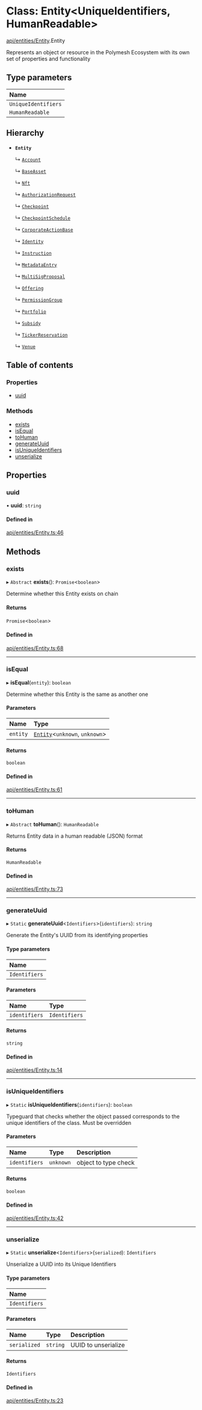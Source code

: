 # Class: Entity\<UniqueIdentifiers, HumanReadable\>

[api/entities/Entity](../wiki/api.entities.Entity).Entity

Represents an object or resource in the Polymesh Ecosystem with its own set of properties and functionality

## Type parameters

| Name |
| :------ |
| `UniqueIdentifiers` |
| `HumanReadable` |

## Hierarchy

- **`Entity`**

  ↳ [`Account`](../wiki/api.entities.Account.Account)

  ↳ [`BaseAsset`](../wiki/api.entities.Asset.Base.BaseAsset.BaseAsset)

  ↳ [`Nft`](../wiki/api.entities.Asset.NonFungible.Nft.Nft)

  ↳ [`AuthorizationRequest`](../wiki/api.entities.AuthorizationRequest.AuthorizationRequest)

  ↳ [`Checkpoint`](../wiki/api.entities.Checkpoint.Checkpoint)

  ↳ [`CheckpointSchedule`](../wiki/api.entities.CheckpointSchedule.CheckpointSchedule)

  ↳ [`CorporateActionBase`](../wiki/api.entities.CorporateActionBase.CorporateActionBase)

  ↳ [`Identity`](../wiki/api.entities.Identity.Identity)

  ↳ [`Instruction`](../wiki/api.entities.Instruction.Instruction)

  ↳ [`MetadataEntry`](../wiki/api.entities.MetadataEntry.MetadataEntry)

  ↳ [`MultiSigProposal`](../wiki/api.entities.MultiSigProposal.MultiSigProposal)

  ↳ [`Offering`](../wiki/api.entities.Offering.Offering)

  ↳ [`PermissionGroup`](../wiki/api.entities.PermissionGroup.PermissionGroup)

  ↳ [`Portfolio`](../wiki/api.entities.Portfolio.Portfolio)

  ↳ [`Subsidy`](../wiki/api.entities.Subsidy.Subsidy)

  ↳ [`TickerReservation`](../wiki/api.entities.TickerReservation.TickerReservation)

  ↳ [`Venue`](../wiki/api.entities.Venue.Venue)

## Table of contents

### Properties

- [uuid](../wiki/api.entities.Entity.Entity#uuid)

### Methods

- [exists](../wiki/api.entities.Entity.Entity#exists)
- [isEqual](../wiki/api.entities.Entity.Entity#isequal)
- [toHuman](../wiki/api.entities.Entity.Entity#tohuman)
- [generateUuid](../wiki/api.entities.Entity.Entity#generateuuid)
- [isUniqueIdentifiers](../wiki/api.entities.Entity.Entity#isuniqueidentifiers)
- [unserialize](../wiki/api.entities.Entity.Entity#unserialize)

## Properties

### uuid

• **uuid**: `string`

#### Defined in

[api/entities/Entity.ts:46](https://github.com/PolymeshAssociation/polymesh-sdk/blob/f8a937f04/src/api/entities/Entity.ts#L46)

## Methods

### exists

▸ `Abstract` **exists**(): `Promise`\<`boolean`\>

Determine whether this Entity exists on chain

#### Returns

`Promise`\<`boolean`\>

#### Defined in

[api/entities/Entity.ts:68](https://github.com/PolymeshAssociation/polymesh-sdk/blob/f8a937f04/src/api/entities/Entity.ts#L68)

___

### isEqual

▸ **isEqual**(`entity`): `boolean`

Determine whether this Entity is the same as another one

#### Parameters

| Name | Type |
| :------ | :------ |
| `entity` | [`Entity`](../wiki/api.entities.Entity.Entity)\<`unknown`, `unknown`\> |

#### Returns

`boolean`

#### Defined in

[api/entities/Entity.ts:61](https://github.com/PolymeshAssociation/polymesh-sdk/blob/f8a937f04/src/api/entities/Entity.ts#L61)

___

### toHuman

▸ `Abstract` **toHuman**(): `HumanReadable`

Returns Entity data in a human readable (JSON) format

#### Returns

`HumanReadable`

#### Defined in

[api/entities/Entity.ts:73](https://github.com/PolymeshAssociation/polymesh-sdk/blob/f8a937f04/src/api/entities/Entity.ts#L73)

___

### generateUuid

▸ `Static` **generateUuid**\<`Identifiers`\>(`identifiers`): `string`

Generate the Entity's UUID from its identifying properties

#### Type parameters

| Name |
| :------ |
| `Identifiers` |

#### Parameters

| Name | Type |
| :------ | :------ |
| `identifiers` | `Identifiers` |

#### Returns

`string`

#### Defined in

[api/entities/Entity.ts:14](https://github.com/PolymeshAssociation/polymesh-sdk/blob/f8a937f04/src/api/entities/Entity.ts#L14)

___

### isUniqueIdentifiers

▸ `Static` **isUniqueIdentifiers**(`identifiers`): `boolean`

Typeguard that checks whether the object passed corresponds to the unique identifiers of the class. Must be overridden

#### Parameters

| Name | Type | Description |
| :------ | :------ | :------ |
| `identifiers` | `unknown` | object to type check |

#### Returns

`boolean`

#### Defined in

[api/entities/Entity.ts:42](https://github.com/PolymeshAssociation/polymesh-sdk/blob/f8a937f04/src/api/entities/Entity.ts#L42)

___

### unserialize

▸ `Static` **unserialize**\<`Identifiers`\>(`serialized`): `Identifiers`

Unserialize a UUID into its Unique Identifiers

#### Type parameters

| Name |
| :------ |
| `Identifiers` |

#### Parameters

| Name | Type | Description |
| :------ | :------ | :------ |
| `serialized` | `string` | UUID to unserialize |

#### Returns

`Identifiers`

#### Defined in

[api/entities/Entity.ts:23](https://github.com/PolymeshAssociation/polymesh-sdk/blob/f8a937f04/src/api/entities/Entity.ts#L23)

